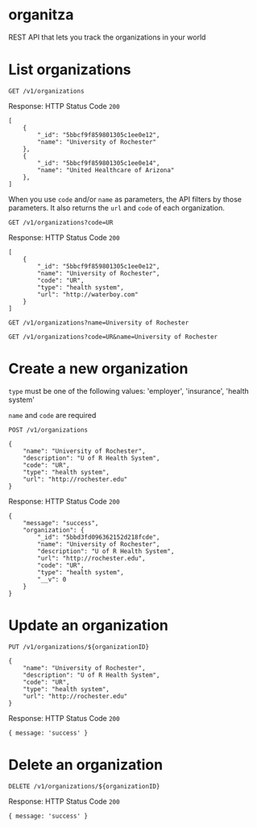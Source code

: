 # organitza
REST API that lets you track the organizations in your world

# List organizations
`GET /v1/organizations`

Response: HTTP Status Code `200`
```
[
    {
        "_id": "5bbcf9f859801305c1ee0e12",
        "name": "University of Rochester"
    },
    {
        "_id": "5bbcf9f859801305c1ee0e14",
        "name": "United Healthcare of Arizona"
    },
]
```
When you use `code` and/or `name` as parameters, the API filters by those parameters. 
It also returns the `url` and `code` of each organization.

`GET /v1/organizations?code=UR`

Response: HTTP Status Code `200`
```
[
    {
        "_id": "5bbcf9f859801305c1ee0e12",
        "name": "University of Rochester",
        "code": "UR",
        "type": "health system",
        "url": "http://waterboy.com"
    }
]
```

`GET /v1/organizations?name=University of Rochester`

`GET /v1/organizations?code=UR&name=University of Rochester`

# Create a new organization

`type` must be one of the following values: 'employer', 'insurance', 'health system'

`name` and `code` are required

`POST /v1/organizations`
```
{
    "name": "University of Rochester",
    "description": "U of R Health System",
    "code": "UR",
    "type": "health system",
    "url": "http://rochester.edu"
}
```

Response: HTTP Status Code `200`
```
{
    "message": "success",
    "organization": {
        "_id": "5bbd3fd096362152d218fcde",
        "name": "University of Rochester",
        "description": "U of R Health System",
        "url": "http://rochester.edu",
        "code": "UR",
        "type": "health system",
        "__v": 0
    }
}
```

# Update an organization
`PUT /v1/organizations/${organizationID}`
```
{
    "name": "University of Rochester",
    "description": "U of R Health System",
    "code": "UR",
    "type": "health system",
    "url": "http://rochester.edu"
}
```

Response: HTTP Status Code `200`

`{ message: 'success' }`

# Delete an organization
`DELETE /v1/organizations/${organizationID}`



Response: HTTP Status Code `200`

`{ message: 'success' }`
